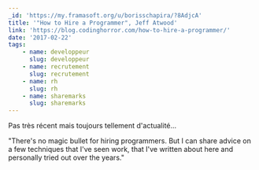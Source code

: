 ```yaml
---
_id: 'https://my.framasoft.org/u/borisschapira/?8AdjcA'
title: '"How to Hire a Programmer", Jeff Atwood'
link: 'https://blog.codinghorror.com/how-to-hire-a-programmer/'
date: '2017-02-22'
tags:
    - name: developpeur
      slug: developpeur
    - name: recrutement
      slug: recrutement
    - name: rh
      slug: rh
    - name: sharemarks
      slug: sharemarks
---
```


<div class="markdown"><p>Pas très récent mais toujours tellement d'actualité…</p>
<p>&quot;There's no magic bullet for hiring programmers. But I can share advice on a few techniques that I've seen work, that I've written about here and personally tried out over the years.&quot;
</p></div>
